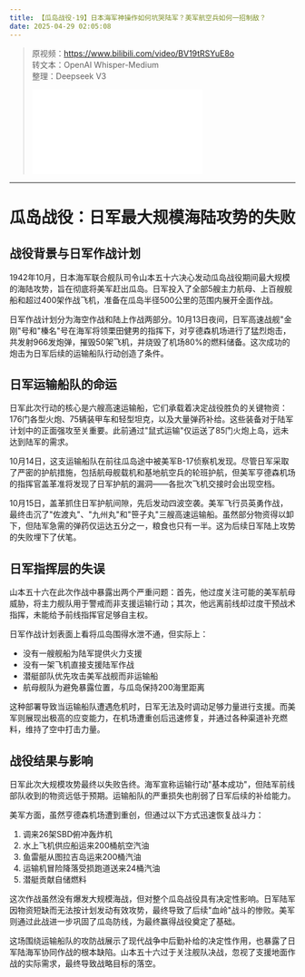 ```yaml
---
title: 【瓜岛战役·19】日本海军神操作如何坑哭陆军？美军航空兵如何一招制敌？
date: 2025-04-29 02:05:08
---
```


> 原视频：https://www.bilibili.com/video/BV19tRSYuE8o<br>转文本：OpenAI Whisper-Medium<br>整理：Deepseek V3
>
> <iframe src="//player.bilibili.com/player.html?bvid=BV19tRSYuE8o&autoplay=0" scrolling="no" border="0" frameborder="no" framespacing="0" allowfullscreen="true"></iframe>

---

# 瓜岛战役：日军最大规模海陆攻势的失败

## 战役背景与日军作战计划

1942年10月，日本海军联合舰队司令山本五十六决心发动瓜岛战役期间最大规模的海陆攻势，旨在彻底将美军赶出瓜岛。日军投入了全部5艘主力航母、上百艘舰船和超过400架作战飞机，准备在瓜岛半径500公里的范围内展开全面作战。

日军作战计划分为海空作战和陆上作战两部分。10月13日夜间，日军高速战舰"金刚"号和"榛名"号在海军将领栗田健男的指挥下，对亨德森机场进行了猛烈炮击，共发射966发炮弹，摧毁50架飞机，并烧毁了机场80%的燃料储备。这次成功的炮击为日军后续的运输船队行动创造了条件。

## 日军运输船队的命运

日军此次行动的核心是六艘高速运输船，它们承载着决定战役胜负的关键物资：176门各型火炮、75辆装甲车和轻型坦克，以及大量弹药补给。这些装备对于陆军计划中的正面强攻至关重要。此前通过"鼠式运输"仅运送了85门火炮上岛，远未达到陆军的需求。

10月14日，这支运输船队在前往瓜岛途中被美军B-17侦察机发现。尽管日军采取了严密的护航措施，包括航母舰载机和基地航空兵的轮班护航，但美军亨德森机场的指挥官盖革准将发现了日军护航的漏洞——各批次飞机交接时会出现空档。

10月15日，盖革抓住日军护航间隙，先后发动四波空袭。美军飞行员英勇作战，最终击沉了"佐渡丸"、"九州丸"和"笹子丸"三艘高速运输船。虽然部分物资得以卸下，但陆军急需的弹药仅运达五分之一，粮食也只有一半。这为后续日军陆上攻势的失败埋下了伏笔。

## 日军指挥层的失误

山本五十六在此次作战中暴露出两个严重问题：首先，他过度关注可能的美军航母威胁，将主力舰队用于警戒而非支援运输行动；其次，他远离前线却过度干预战术指挥，未能给予前线指挥官足够自主权。

日军作战计划表面上看将瓜岛围得水泄不通，但实际上：
- 没有一艘舰船为陆军提供火力支援
- 没有一架飞机直接支援陆军作战
- 潜艇部队优先攻击美军战舰而非运输船
- 航母舰队为避免暴露位置，与瓜岛保持200海里距离

这种部署导致当运输船队遭遇危机时，日军无法及时调动足够力量进行支援。而美军则展现出极高的应变能力，在机场遭重创后迅速修复，并通过各种渠道补充燃料，维持了空中打击力量。

## 战役结果与影响

日军此次大规模攻势最终以失败告终。海军宣称运输行动"基本成功"，但陆军前线部队收到的物资远低于预期。运输船队的严重损失也削弱了日军后续的补给能力。

美军方面，虽然亨德森机场遭到重创，但通过以下方式迅速恢复战斗力：
1. 调来26架SBD俯冲轰炸机
2. 水上飞机供应船运来200桶航空汽油
3. 鱼雷艇从图拉吉岛运来200桶汽油
4. 运输机冒险降落受损跑道送来24桶汽油
5. 潜艇贡献自储燃料

这次作战虽然没有爆发大规模海战，但对整个瓜岛战役具有决定性影响。日军陆军因物资短缺而无法按计划发动有效攻势，最终导致了后续"血岭"战斗的惨败。美军则通过此战进一步巩固了瓜岛防线，为最终赢得战役奠定了基础。

这场围绕运输船队的攻防战展示了现代战争中后勤补给的决定性作用，也暴露了日军陆海军协同作战的根本缺陷。山本五十六过于关注舰队决战，忽视了支援地面作战的实际需求，最终导致战略目标的落空。
